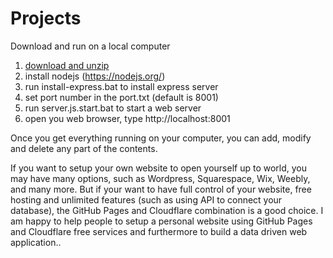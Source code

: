# Projects

Download and run on a local computer
1. <a href=/https://github/vmiis/projects/archive/master.zip>download and unzip</a>
2. install nodejs  (https://nodejs.org/)
3. run install-express.bat to install express server
4. set port number in the port.txt (default is 8001)
5. run server.js.start.bat to start a web server
6. open you web browser, type http://localhost:8001 

Once you get everything running on your computer, you can add, modify and delete any part of the contents.
<br/>


If you want to setup your own website to open yourself up to world, you may have many options, such as Wordpress, Squarespace, Wix, Weebly, and many more. But if your want to have full control of your website, free hosting and unlimited features (such as using API to connect your database), the GitHub Pages and Cloudflare combination is a good choice. I am happy to help people to setup a personal website using GitHub Pages and Cloudflare free services and furthermore to build a data driven web application..
